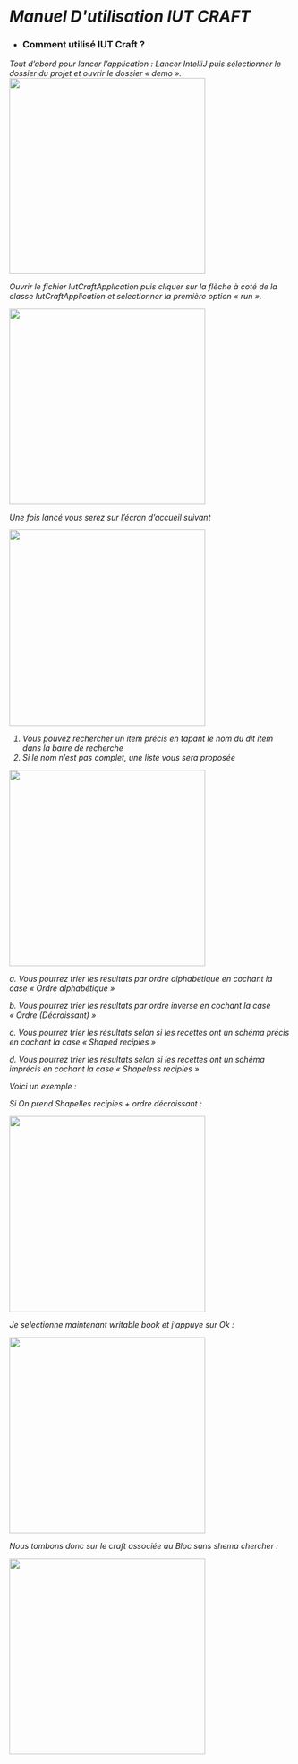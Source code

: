 <h1> <i> Manuel D'utilisation IUT CRAFT </i></h1>


* ### Comment utilisé IUT Craft ?
<i>
Tout d’abord pour lancer l’application :
Lancer IntelliJ puis sélectionner le dossier du projet et ouvrir le dossier « demo ».


<img height=350px src="https://cdn.discordapp.com/attachments/1044165662978875392/1052979885775257680/image.png" />
<br>

Ouvrir le fichier IutCraftApplication puis cliquer sur la flèche à coté de la classe IutCraftApplication et selectionner la première option « run ».

<img height=350px src="https://cdn.discordapp.com/attachments/1044165662978875392/1052980438550974484/image.png" height:100px/>

Une fois lancé vous serez sur l’écran d’accueil suivant

<img height=350px src="https://media.discordapp.net/attachments/1044165662978875392/1053062005659021322/image.png?width=543&height=470" height:100px/>

<br>

1) Vous pouvez rechercher un item précis en tapant le nom du dit item dans la barre de recherche
2) Si le nom n’est pas complet, une liste vous sera proposée

<img height=350px src="https://cdn.discordapp.com/attachments/927636625314431059/1053067307519324160/image.png" />
<br>


a. Vous pourrez trier les résultats par ordre alphabétique en cochant la case « Ordre alphabétique »

b. Vous pourrez trier les résultats par ordre inverse en cochant la case « Ordre (Décroissant) »

c. Vous pourrez trier les résultats selon si les recettes ont un schéma précis en cochant la case « Shaped recipies »

d. Vous pourrez trier les résultats selon si les recettes ont un schéma imprécis en cochant la case « Shapeless recipies »

Voici un exemple :

Si On prend Shapelles recipies + ordre décroissant : 

<img height=350px src="https://cdn.discordapp.com/attachments/927636625314431059/1053068654570377256/image.png" />
<br>

Je selectionne maintenant writable book et j'appuye sur Ok :

<img height=350px src="https://cdn.discordapp.com/attachments/927636625314431059/1053069851998048266/image.png" />
<br>

Nous tombons donc sur le craft associée au Bloc sans shema chercher :

<img height=350px src="https://cdn.discordapp.com/attachments/927636625314431059/1053069147732463636/image.png" />
<br>
</i>


